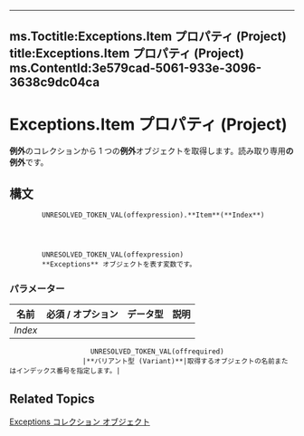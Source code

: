 

---
ms.Toctitle:Exceptions.Item プロパティ (Project)
title:Exceptions.Item プロパティ (Project)
ms.ContentId:3e579cad-5061-933e-3096-3638c9dc04ca
---
# Exceptions.Item プロパティ (Project)




**例外**のコレクションから 1 つの**例外**オブジェクトを取得します。読み取り専用**の例外**です。

## 構文

            UNRESOLVED_TOKEN_VAL(offexpression).**Item**(**Index**)




            UNRESOLVED_TOKEN_VAL(offexpression)
            **Exceptions** オブジェクトを表す変数です。

### パラメーター

|**名前**|**必須 / オプション**|**データ型**|**説明**|
|---|---|---|---|
|*Index*|
                        UNRESOLVED_TOKEN_VAL(offrequired)
                      |**バリアント型 (Variant)**|取得するオブジェクトの名前またはインデックス番号を指定します。|





## Related Topics

[Exceptions コレクション オブジェクト](7248983d-071a-5421-7378-0d98b3c6792e.md)




